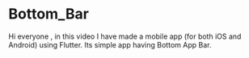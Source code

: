 # Bottom_Bar

Hi everyone , in this video I have made a mobile app (for both iOS and Android) using Flutter. Its simple app having Bottom App Bar.


